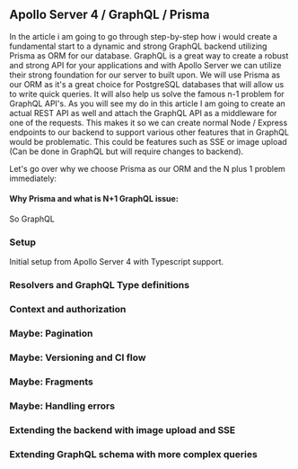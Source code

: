 ## Apollo Server 4 / GraphQL / Prisma
In the article i am going to go through step-by-step how i would create a fundamental start to a dynamic and strong GraphQL backend utilizing Prisma as ORM for our database. GraphQL is a great way to create a robust and strong API for your applications and with Apollo Server we can utilize their strong foundation for our server to built upon. We will use Prisma as our ORM as it's a great choice for PostgreSQL databases that will allow us to write quick queries. It will also help us solve the famous n-1 problem for GraphQL API's. As you will see my do in this article I am going to create an actual REST API as well and attach the GraphQL API as a middleware for one of the requests. This makes it so we can create normal Node / Express endpoints to our backend to support various other features that in GraphQL would be problematic. This could be features such as SSE or image upload (Can be done in GraphQL but will require changes to backend).



Let's go over why we choose Prisma as our ORM and the N plus 1 problem immediately:

#### Why Prisma and what is N+1 GraphQL issue:
So GraphQL 

### Setup
Initial setup from Apollo Server 4 with Typescript support. 
### Resolvers and GraphQL Type definitions
### Context and authorization
### Maybe: Pagination
### Maybe: Versioning and CI flow
### Maybe: Fragments
### Maybe: Handling errors
### Extending the backend with image upload and SSE
### Extending GraphQL schema with more complex queries
